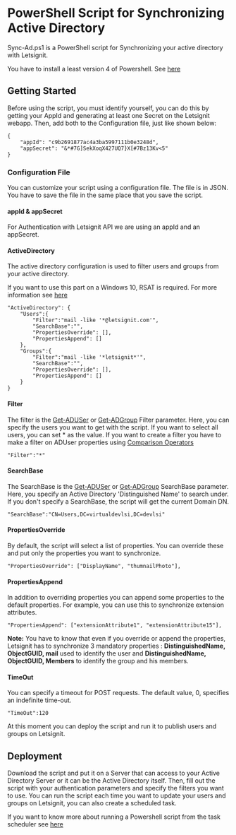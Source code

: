# PowerShell Script for Synchronizing Active Directory

Sync-Ad.ps1 is a PowerShell script for Synchronizing your active directory with Letsignit.

You have to install a least version 4 of Powershell.
See [here](https://docs.microsoft.com/en-us/powershell/scripting/install/installing-windows-powershell?view=powershell-6)

## Getting Started

Before using the script, you must identify yourself, you can do this by getting your AppId and generating at least one Secret on the Letsignit webapp. Then, add both to the Configuration file, just like shown below: 

```
{
    "appId": "c9b2691877ac4a3ba5997111b0e3248d",
    "appSecret": "&*#7G]SekXoqX427UQ7}X[#7Bz13Kv<5"
}
```

### Configuration File

You can customize your script using a configuration file. The file is in JSON. You have to save the file in the same place that you save the script.

#### appId & appSecret
For Authentication with Letsignit API we are using an appId and an appSecret.

#### ActiveDirectory

The active directory configuration is used to filter users and groups from your active directory.

If you want to use this part on a Windows 10, RSAT is required. For more information see [here](https://docs.microsoft.com/en-us/windows-server/remote/remote-server-administration-tools)

```
"ActiveDirectory": {
    "Users":{
        "Filter":"mail -like '*@letsignit.com'",
        "SearchBase":"",
        "PropertiesOverride": [],
        "PropertiesAppend": []
    },
    "Groups":{
        "Filter":"mail -like '*letsignit*'",
        "SearchBase":"",
        "PropertiesOverride": [],
        "PropertiesAppend": []
    }
}
```

#### Filter
The filter is the [Get-ADUSer](https://docs.microsoft.com/en-us/powershell/module/addsadministration/get-aduser) or [Get-ADGroup](https://docs.microsoft.com/en-us/powershell/module/addsadministration/get-adgroup) Filter parameter. Here, you can specify the users you want to get with the script.
If you want to select all users, you can set * as the value.
If you want to create a filter you have to make a filter on ADUser properties using [Comparison Operators](https://docs.microsoft.com/fr-FR/powershell/module/microsoft.powershell.core/about/about_comparison_operators?view=powershell-4.0)

```
"Filter":"*"
```

#### SearchBase
The SearchBase is the [Get-ADUSer](https://docs.microsoft.com/en-us/powershell/module/addsadministration/get-aduser) or [Get-ADGroup](https://docs.microsoft.com/en-us/powershell/module/addsadministration/get-adgroup) SearchBase parameter. Here, you specify an Active Directory 'Distinguished Name' to search under. If you don't specify a SearchBase, the script will get the current Domain DN.

```
"SearchBase":"CN=Users,DC=virtualdevlsi,DC=devlsi"
```

#### PropertiesOverride
By default, the script will select a list of properties. You can override these and put only the properties you want to synchronize.
```
"PropertiesOverride": ["DisplayName", "thumnailPhoto"],
```

#### PropertiesAppend
In addition to overriding properties you can append some properties to the default properties. For example, you can use this to synchronize extension attributes.
```
"PropertiesAppend": ["extensionAttribute1", "extensionAttribute15"],
```

**Note:** You have to know that even if you override or append the properties, Letsignit has to synchronize 3 mandatory properties : **DistinguishedName, ObjectGUID, mail** used to identify the user and  **DistinguishedName, ObjectGUID, Members** to identify the group and his members.


#### TimeOut
You can specify a timeout for POST requests. The default value, 0, specifies an indefinite time-out.

```
"TimeOut":120
```



At this moment you can deploy the script and run it to publish users and groups on  Letsignit.

## Deployment
Download the script and put it on a Server that can access to your Active Directory Server or it can be the Active Directory itself. 
Then, fill out the script with your authentication parameters and specify the filters you want to use.
You can run the script each time you want to update your users and groups on Letsignit, you can also create a scheduled task.

If you want to know more about running a Powershell script from the task scheduler see [here](https://community.spiceworks.com/how_to/17736-run-powershell-scripts-from-task-scheduler)
